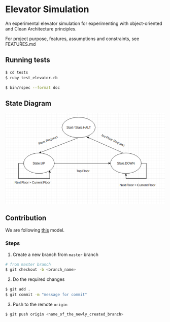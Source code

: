 # Elevator Simulation

An experimental elevator simulation for experimenting with object-oriented and Clean Architecture principles.

For project purpose, features, assumptions and constraints,
	see FEATURES.md

## Running tests

```sh
$ cd tests
$ ruby test_elevator.rb
```

```sh
$ bin/rspec --format doc
```

## State Diagram

![State](images/Elevator-State-Diagram.png)

Contribution
---

We are following [this](http://nvie.com/posts/a-successful-git-branching-model/) model.

### Steps

1. Create a new branch from `master` branch

```sh
# from master branch
$ git checkout -b <branch_name>
```

2. Do the required changes

```sh
$ git add .
$ git commit -m "message for commit"
```

3. Push to the remote `origin`

```sh
$ git push origin <name_of_the_newly_created_branch>
```
